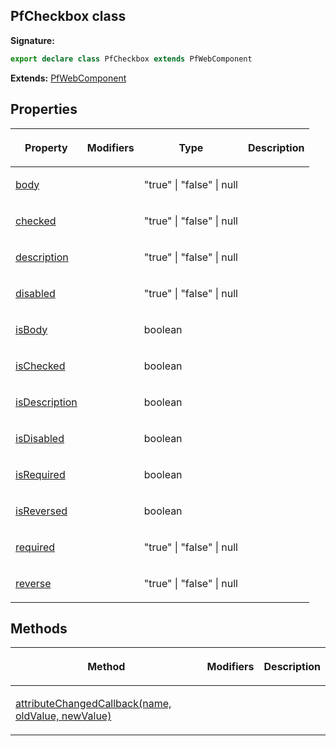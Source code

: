 ## PfCheckbox class

**Signature:**

```typescript
export declare class PfCheckbox extends PfWebComponent 
```
**Extends:** [PfWebComponent](./pfwebcomponent)

## Properties

<table><thead><tr><th>

Property


</th><th>

Modifiers


</th><th>

Type


</th><th>

Description


</th></tr></thead>
<tbody><tr><td>

[body](./body)


</td><td>


</td><td>

"true" \| "false" \| null


</td><td>


</td></tr>
<tr><td>

[checked](./checked)


</td><td>


</td><td>

"true" \| "false" \| null


</td><td>


</td></tr>
<tr><td>

[description](./description)


</td><td>


</td><td>

"true" \| "false" \| null


</td><td>


</td></tr>
<tr><td>

[disabled](./disabled)


</td><td>


</td><td>

"true" \| "false" \| null


</td><td>


</td></tr>
<tr><td>

[isBody](./isbody)


</td><td>


</td><td>

boolean


</td><td>


</td></tr>
<tr><td>

[isChecked](./ischecked)


</td><td>


</td><td>

boolean


</td><td>


</td></tr>
<tr><td>

[isDescription](./isdescription)


</td><td>


</td><td>

boolean


</td><td>


</td></tr>
<tr><td>

[isDisabled](./isdisabled)


</td><td>


</td><td>

boolean


</td><td>


</td></tr>
<tr><td>

[isRequired](./isrequired)


</td><td>


</td><td>

boolean


</td><td>


</td></tr>
<tr><td>

[isReversed](./isreversed)


</td><td>


</td><td>

boolean


</td><td>


</td></tr>
<tr><td>

[required](./required)


</td><td>


</td><td>

"true" \| "false" \| null


</td><td>


</td></tr>
<tr><td>

[reverse](./reverse)


</td><td>


</td><td>

"true" \| "false" \| null


</td><td>


</td></tr>
</tbody></table>

## Methods

<table><thead><tr><th>

Method


</th><th>

Modifiers


</th><th>

Description


</th></tr></thead>
<tbody><tr><td>

[attributeChangedCallback(name, oldValue, newValue)](./attributechangedcallback)


</td><td>


</td><td>


</td></tr>
</tbody></table>
